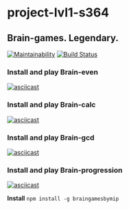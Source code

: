 # project-lvl1-s364
## Brain-games. Legendary.
[![Maintainability](https://api.codeclimate.com/v1/badges/109b3cf4dc9f4100aa1b/maintainability)](https://codeclimate.com/github/tutburatino/project-lvl1-s364/maintainability)
[![Build Status](https://travis-ci.org/tutburatino/project-lvl1-s364.svg?branch=master)](https://travis-ci.org/tutburatino/project-lvl1-s364)

### Install and play **Brain-even**
[![asciicast](https://asciinema.org/a/gmyccxSaGvp1QMMZsoNGHxGBq.png)](https://asciinema.org/a/gmyccxSaGvp1QMMZsoNGHxGBq)

### Install and play **Brain-calc**
[![asciicast](https://asciinema.org/a/CPM20frqtbn8qHT14pvNoNEfK.png)](https://asciinema.org/a/CPM20frqtbn8qHT14pvNoNEfK)

### Install and play **Brain-gcd**
[![asciicast](https://asciinema.org/a/SkmuggnCSX9H2KqVWAFqwol2Z.png)](https://asciinema.org/a/SkmuggnCSX9H2KqVWAFqwol2Z)

### Install and play **Brain-progression**
[![asciicast](https://asciinema.org/a/MZUAuxqRlaLn79JhI5X5RCGc3.png)](https://asciinema.org/a/MZUAuxqRlaLn79JhI5X5RCGc3)

**Install**
```npm install -g braingamesbymip ```
